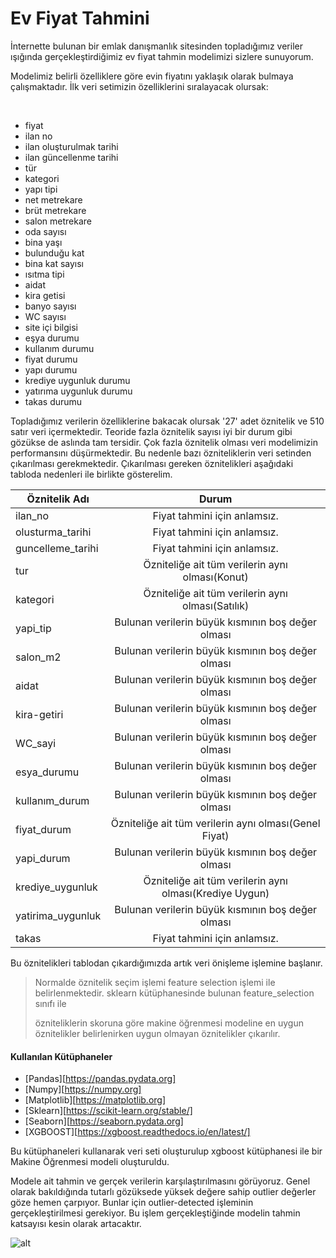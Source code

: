 # Ev Fiyat Tahmini

İnternette bulunan bir emlak danışmanlık sitesinden topladığımız veriler ışığında gerçekleştirdiğimiz ev fiyat tahmin modelimizi sizlere sunuyorum.

Modelimiz belirli özelliklere göre evin fiyatını yaklaşık olarak bulmaya çalışmaktadır. İlk veri setimizin özelliklerini sıralayacak olursak:

​	

* fiyat
* ilan no
* ilan oluşturulmak tarihi
* ilan güncellenme tarihi
* tür
* kategori
* yapı tipi
* net metrekare
* brüt metrekare
* salon metrekare
* oda sayısı
* bina yaşı
* bulunduğu kat
* bina kat sayısı
* ısıtma tipi
* aidat
* kira getisi
* banyo sayısı
* WC sayısı
* site içi bilgisi
* eşya durumu
* kullanım durumu
* fiyat durumu
* yapı durumu
* krediye uygunluk durumu
* yatırıma uygunluk durumu
* takas durumu



Topladığımız verilerin özelliklerine bakacak olursak '27' adet öznitelik ve 510 satır veri içermektedir. Teoride fazla öznitelik sayısı iyi bir durum gibi gözükse de aslında tam tersidir. Çok fazla öznitelik olması veri modelimizin performansını düşürmektedir. Bu nedenle bazı özniteliklerin veri setinden çıkarılması gerekmektedir. Çıkarılması gereken öznitelikleri aşağıdaki tabloda nedenleri ile birlikte gösterelim.



| Öznitelik Adı     |                          Durum                          |
| ----------------- | :-----------------------------------------------------: |
| ilan_no           |              Fiyat tahmini için anlamsız.               |
| olusturma_tarihi  |              Fiyat tahmini için anlamsız.               |
| guncelleme_tarihi |              Fiyat tahmini için anlamsız.               |
| tur               |     Özniteliğe ait tüm verilerin aynı olması(Konut)     |
| kategori          |    Özniteliğe ait tüm verilerin aynı olması(Satılık)    |
| yapi_tip          |    Bulunan verilerin büyük kısmının boş değer olması    |
| salon_m2          |    Bulunan verilerin büyük kısmının boş değer olması    |
| aidat             |    Bulunan verilerin büyük kısmının boş değer olması    |
| kira-getiri       |    Bulunan verilerin büyük kısmının boş değer olması    |
| WC_sayi           |    Bulunan verilerin büyük kısmının boş değer olması    |
| esya_durumu       |    Bulunan verilerin büyük kısmının boş değer olması    |
| kullanım_durum    |    Bulunan verilerin büyük kısmının boş değer olması    |
| fiyat_durum       |  Özniteliğe ait tüm verilerin aynı olması(Genel Fiyat)  |
| yapi_durum        |    Bulunan verilerin büyük kısmının boş değer olması    |
| krediye_uygunluk  | Özniteliğe ait tüm verilerin aynı olması(Krediye Uygun) |
| yatirima_uygunluk |    Bulunan verilerin büyük kısmının boş değer olması    |
| takas             |              Fiyat tahmini için anlamsız.               |



Bu öznitelikleri tablodan çıkardığımızda artık veri  önişleme işlemine başlanır.

> Normalde öznitelik seçim işlemi feature selection işlemi ile belirlenmektedir. sklearn kütüphanesinde bulunan feature_selection sınıfı ile
>
> özniteliklerin skoruna göre makine öğrenmesi modeline en uygun öznitelikler belirlenirken uygun olmayan öznitelikler çıkarılır.



#### Kullanılan Kütüphaneler



- [Pandas][https://pandas.pydata.org]
- [Numpy][https://numpy.org]
- [Matplotlib][https://matplotlib.org]
- [Sklearn][https://scikit-learn.org/stable/]
- [Seaborn][https://seaborn.pydata.org]
- [XGBOOST][https://xgboost.readthedocs.io/en/latest/]



Bu kütüphaneleri kullanarak veri seti oluşturulup xgboost kütüphanesi ile bir Makine Öğrenmesi modeli oluşturuldu.

Modele ait tahmin ve gerçek verilerin karşılaştırılmasını görüyoruz. Genel olarak bakıldığında tutarlı gözüksede yüksek değere sahip outlier değerler göze hemen çarpıyor. Bunlar için outlier-detected işleminin gerçekleştirilmesi gerekiyor. Bu işlem gerçekleştiğinde modelin tahmin katsayısı kesin olarak artacaktır.

![alt](https://i.hizliresim.com/2Pgp9F.png)

